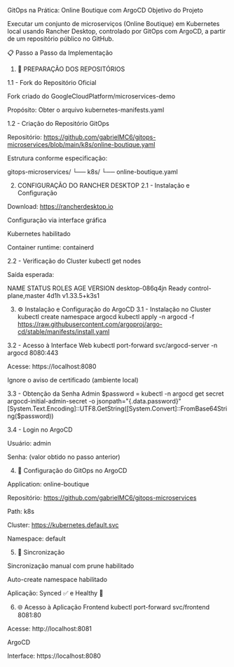  GitOps na Prática: Online Boutique com ArgoCD
 Objetivo do Projeto

Executar um conjunto de microserviços (Online Boutique) em Kubernetes local usando Rancher Desktop, controlado por GitOps com ArgoCD, a partir de um repositório público no GitHub.

📋 Passo a Passo da Implementação
1. 📁 PREPARAÇÃO DOS REPOSITÓRIOS
   
 1.1 - Fork do Repositório Oficial

Fork criado do GoogleCloudPlatform/microservices-demo

Propósito: Obter o arquivo kubernetes-manifests.yaml

 1.2 - Criação do Repositório GitOps

Repositório: https://github.com/gabrielMC6/gitops-microservices/blob/main/k8s/online-boutique.yaml

Estrutura conforme especificação:

gitops-microservices/
└── k8s/
    └── online-boutique.yaml

2.  CONFIGURAÇÃO DO RANCHER DESKTOP
 2.1 - Instalação e Configuração

Download: https://rancherdesktop.io

Configuração via interface gráfica

Kubernetes habilitado

Container runtime: containerd

 2.2 - Verificação do Cluster
kubectl get nodes


Saída esperada:

NAME              STATUS   ROLES                  AGE    VERSION
desktop-086q4jn   Ready    control-plane,master   4d1h   v1.33.5+k3s1

3. ⚙️ Instalação e Configuração do ArgoCD
 3.1 - Instalação no Cluster
kubectl create namespace argocd
kubectl apply -n argocd -f https://raw.githubusercontent.com/argoproj/argo-cd/stable/manifests/install.yaml

 3.2 - Acesso à Interface Web
kubectl port-forward svc/argocd-server -n argocd 8080:443


Acesse: https://localhost:8080

Ignore o aviso de certificado (ambiente local)

 3.3 - Obtenção da Senha Admin
$password = kubectl -n argocd get secret argocd-initial-admin-secret -o jsonpath="{.data.password}"
[System.Text.Encoding]::UTF8.GetString([System.Convert]::FromBase64String($password))

 3.4 - Login no ArgoCD

Usuário: admin

Senha: (valor obtido no passo anterior)

4. 🔄 Configuração do GitOps no ArgoCD

Application: online-boutique

Repositório: https://github.com/gabrielMC6/gitops-microservices

Path: k8s

Cluster: https://kubernetes.default.svc

Namespace: default

5. 🔁 Sincronização

Sincronização manual com prune habilitado

Auto-create namespace habilitado

Aplicação: Synced ✅ e Healthy 💚

6. 🌐 Acesso à Aplicação
Frontend
kubectl port-forward svc/frontend 8081:80


Acesse: http://localhost:8081

ArgoCD

Interface: https://localhost:8080
